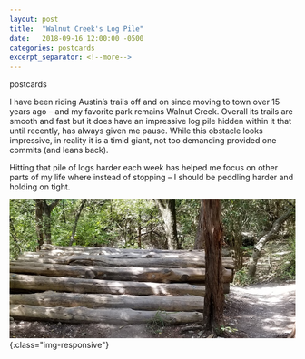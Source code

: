 ```yaml
---
layout: post
title:  "Walnut Creek's Log Pile"
date:   2018-09-16 12:00:00 -0500
categories: postcards
excerpt_separator: <!--more-->
---
```


postcards

I have been riding Austin’s trails off and on since moving to town over 15 years ago – and my favorite park remains Walnut Creek. Overall its trails are smooth and fast but it does have an impressive log pile hidden within it that until recently, has always given me pause.  While this obstacle looks impressive, in reality it is a timid giant, not too demanding provided one commits (and leans back). 

Hitting that pile of logs harder each week has helped me focus on other parts of my life where instead of stopping – I should be peddling harder and holding on tight.

![Walnut Creek Log Pile August 2018](/assets/renditions/walnutCreekLogPile_b_740_359.jpg){:class="img-responsive"}